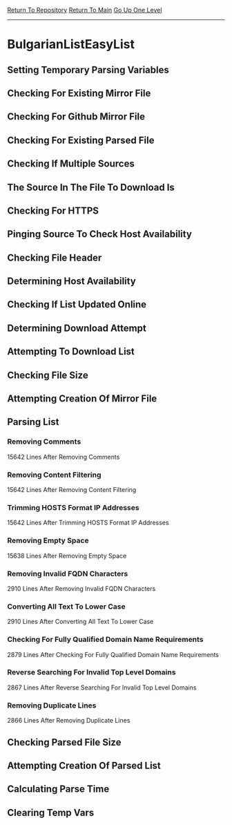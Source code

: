 [Return To Repository](https://github.com/deathbybandaid/piholeparser/)
[Return To Main](https://github.com/deathbybandaid/piholeparser/blob/master/RecentRunLogs/Mainlog.md)
[Go Up One Level](https://github.com/deathbybandaid/piholeparser/blob/master/RecentRunLogs/TopLevelScripts/30-Processing-External-Blacklists.md)
____________________________________
# BulgarianListEasyList
## Setting Temporary Parsing Variables
## Checking For Existing Mirror File
## Checking For Github Mirror File
## Checking For Existing Parsed File
## Checking If Multiple Sources
## The Source In The File To Download Is
## Checking For HTTPS
## Pinging Source To Check Host Availability
## Checking File Header
## Determining Host Availability
## Checking If List Updated Online
## Determining Download Attempt
## Attempting To Download List
## Checking File Size
## Attempting Creation Of Mirror File
## Parsing List
### Removing Comments
15642 Lines After Removing Comments
### Removing Content Filtering
15642 Lines After Removing Content Filtering
### Trimming HOSTS Format IP Addresses
15642 Lines After Trimming HOSTS Format IP Addresses
### Removing Empty Space
15638 Lines After Removing Empty Space
### Removing Invalid FQDN Characters
2910 Lines After Removing Invalid FQDN Characters
### Converting All Text To Lower Case
2910 Lines After Converting All Text To Lower Case
### Checking For Fully Qualified Domain Name Requirements
2879 Lines After Checking For Fully Qualified Domain Name Requirements
### Reverse Searching For Invalid Top Level Domains
2867 Lines After Reverse Searching For Invalid Top Level Domains
### Removing Duplicate Lines
2866 Lines After Removing Duplicate Lines
## Checking Parsed File Size
## Attempting Creation Of Parsed List
## Calculating Parse Time
## Clearing Temp Vars
